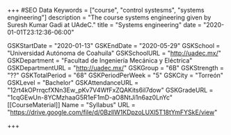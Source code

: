 +++
#SEO Data
Keywords = ["course", "control systesms", "systems engineering"]
description = "The course systems engineering given by Suresh Kumar Gadi at UAdeC."
title = "Systems engineering"
date = "2020-01-01T23:12:36-06:00"

GSKStartDate = "2020-01-13"
GSKEndDate = "2020-05-29"
GSKSchool = "Universidad Autónoma de Coahuila"
GSKSchoolURL = "http://uadec.mx/"
GSKDepartment = "Facultad de Ingeniería Mecánica y Eléctrica"
GSKDepartmentURL = "http://uadec.mx/"
GSKGroup = "6B"
GSKStrength = "??"
GSKTotalPeriod = "68"
GSKPeriodPerWeek = "5"
GSKCity = "Torreón"
GSKLevel = "Bachelor"
GSKAttendanceURL = "12rt4kOPrrqcfXNn3Ew_pKv7V4WfFxZQAKits6iI7dow"
GSKGradeURL = "1cqGEwUn-8YCMzhaaG5R1eF1mD-aO8NtJi1n6az0LnYc"
[[CourseMaterial]]
    Name = "Syllabus"
    URL = "https://drive.google.com/file/d/0BzllW1KDpzoLUXl5T18tYmFYSkE/view"

+++